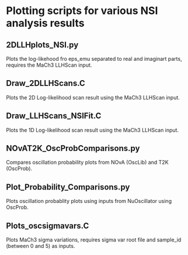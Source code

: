 # Plotting scripts for various NSI analysis results
## 2DLLHplots_NSI.py
Plots the log-likehood fro eps_emu separated to real and imaginart parts, requires the MaCh3 LLHScan input.
## Draw_2DLLHScans.C
Plots the 2D Log-likelihood scan result using the MaCh3 LLHScan input.
## Draw_LLHScans_NSIFit.C
Plots the 1D Log-likelihood scan result using the MaCh3 LLHScan input.
## NOvAT2K_OscProbComparisons.py
Compares oscillation probability plots from NOvA (OscLib) and T2K (OscProb).
## Plot_Probability_Comparisons.py
Plots oscillation probablity plots using inputs from NuOscillator using OscProb. 
## Plots_oscsigmavars.C
Plots MaCh3 sigma variations, requires sigma var root file and sample_id (between 0 and 5) as inputs.
